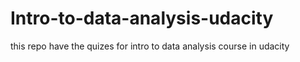# Intro-to-data-analysis-udacity

this repo have the quizes for intro to data analysis course in udacity
